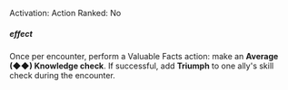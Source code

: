 Activation: Action
Ranked: No
##### effect
Once per encounter, perform a Valuable
Facts action: make an **Average (◆◆)
Knowledge check**. If successful, add **Triumph** to one
ally's skill check during the encounter.

